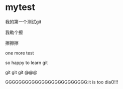# mytest
我的第一个测试git


我勒个擦

擦擦擦

one more test

so happy to learn git 

git git git @@@

GGGGGGGGGGGGGGGGGGGGGGGGG:it is too  diaO!!!
